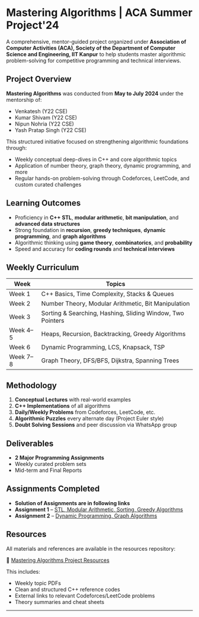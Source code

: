 # Mastering Algorithms | ACA Summer Project'24

A comprehensive, mentor-guided project organized under **Association of Computer Activities (ACA), Society of the Department of Computer Science and Engineering, IIT Kanpur** to help students master algorithmic problem-solving for competitive programming and technical interviews.

## Project Overview

**Mastering Algorithms** was conducted from **May to July 2024** under the mentorship of:

- Venkatesh (Y22 CSE)
- Kumar Shivam (Y22 CSE)
- Nipun Nohria (Y22 CSE)
- Yash Pratap Singh (Y22 CSE)

This structured initiative focused on strengthening algorithmic foundations through:

- Weekly conceptual deep-dives in C++ and core algorithmic topics
- Application of number theory, graph theory, dynamic programming, and more
- Regular hands-on problem-solving through Codeforces, LeetCode, and custom curated challenges

## Learning Outcomes

- Proficiency in **C++ STL**, **modular arithmetic**, **bit manipulation**, and **advanced data structures**
- Strong foundation in **recursion**, **greedy techniques**, **dynamic programming**, and **graph algorithms**
- Algorithmic thinking using **game theory**, **combinatorics**, and **probability**
- Speed and accuracy for **coding rounds** and **technical interviews**

## Weekly Curriculum

| Week       | Topics                                                                 |
|------------|------------------------------------------------------------------------|
| Week 1     | C++ Basics, Time Complexity, Stacks & Queues                           |
| Week 2     | Number Theory, Modular Arithmetic, Bit Manipulation                    |
| Week 3     | Sorting & Searching, Hashing, Sliding Window, Two Pointers             |
| Week 4–5   | Heaps, Recursion, Backtracking, Greedy Algorithms                       |
| Week 6     | Dynamic Programming, LCS, Knapsack, TSP                                |
| Week 7–8   | Graph Theory, DFS/BFS, Dijkstra, Spanning Trees                        |

## Methodology

1. **Conceptual Lectures** with real-world examples  
2. **C++ Implementations** of all algorithms  
3. **Daily/Weekly Problems** from Codeforces, LeetCode, etc.  
4. **Algorithmic Puzzles** every alternate day (Project Euler style)  
5. **Doubt Solving Sessions** and peer discussion via WhatsApp group

## Deliverables

- **2 Major Programming Assignments**  
- Weekly curated problem sets  
- Mid-term and Final Reports

## Assignments Completed
- **Solution of Assignments are in following links**
- **Assignment 1** – [STL, Modular Arithmetic, Sorting, Greedy Algorithms](./ACA_1/)
- **Assignment 2** – [Dynamic Programming, Graph Algorithms](./ACA_2/)

## Resources

All materials and references are available in the resources repository:

🔗 [Mastering Algorithms Project Resources](https://github.com/AayushKumar26/Mastering_Algorithms_Project_Resources)

This includes:

- Weekly topic PDFs
- Clean and structured C++ reference codes
- External links to relevant Codeforces/LeetCode problems
- Theory summaries and cheat sheets

---
